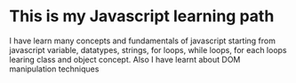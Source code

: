 # This is my Javascript learning path
I have learn many concepts and fundamentals of javascript starting from javascript variable, datatypes, strings, for loops, while loops, for each loops learing class and object concept. Also I have learnt about DOM manipulation techniques
